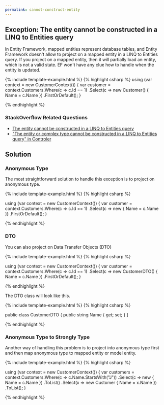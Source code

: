```yaml
---
permalink: cannot-construct-entity
---
```


## Exception: The entity cannot be constructed in a LINQ to Entities query

In Entity Framework, mapped entities represent database tables, and Entity Framework doesn't allow to project on a mapped entity in a LINQ to Entities query.  If you project on a mapped entity, then it will partially load an entity, which is not a valid state. EF won't have any clue how to handle when the entity is updated. 

{% include template-example.html %} 
{% highlight csharp %}
using (var context = new CustomerContext())
{
    var customer = context.Customers.Where(c => c.Id == 1)
        .Select(c => new Customer()
        {
            Name = c.Name
        })
        .FirstOrDefault();
}

{% endhighlight %}

### StackOverflow Related Questions

 - [The entity cannot be constructed in a LINQ to Entities query](https://stackoverflow.com/questions/5325797/the-entity-cannot-be-constructed-in-a-linq-to-entities-query)
 - ["The entity or complex type cannot be constructed in a LINQ to Entities query" in Controler](https://stackoverflow.com/questions/31920656/the-entity-or-complex-type-cannot-be-constructed-in-a-linq-to-entities-query-i)

## Solution

### Anonymous Type

The most straightforward solution to handle this exception is to project on anonymous type.

{% include template-example.html %} 
{% highlight csharp %}

using (var context = new CustomerContext())
{
    var customer = context.Customers.Where(c => c.Id == 1)
        .Select(c => new 
        {
            Name = c.Name
        })
        .FirstOrDefault();
}

{% endhighlight %}

### DTO
You can also project on Data Transfer Objects (DTO)

{% include template-example.html %} 
{% highlight csharp %}

using (var context = new CustomerContext())
{
    var customer = context.Customers.Where(c => c.Id == 1)
        .Select(c => new CustomerDTO()
        {
            Name = c.Name
        })
        .FirstOrDefault();
}

{% endhighlight %}

The DTO class will look like this.

{% include template-example.html %} 
{% highlight csharp %}

public class CustomerDTO
{
    public string Name { get; set; }
}

{% endhighlight %}

### Anonymous Type to Strongly Type

Another way of handling this problem is to project into anonymous type first and then map anonymous type to mapped entity or model entity.

{% include template-example.html %} 
{% highlight csharp %}

using (var context = new CustomerContext())
{
    var customers = context.Customers.Where(c => c.Name.StartsWith("J"))
        .Select(c => new
        {
            Name = c.Name
        })
        .ToList()
        .Select(x => new Customer { Name = x.Name })
        .ToList();
}

{% endhighlight %}

